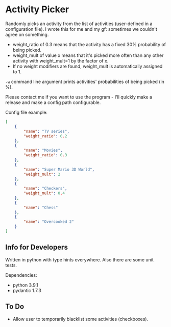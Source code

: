 # Activity Picker

Randomly picks an activity from the list of activities (user-defined in a configuration file). I wrote this for me and my gf: sometimes we couldn't agree on something.

* weight_ratio of 0.3 means that the activity has a fixed 30% probability of being picked.
* weight_mult of value x means that it's picked more often than any other activity with weight_mult=1 by the factor of x.
* If no weight modifiers are found, weight_mult is automatically assigned to 1.

`-w` command line argument prints activities\' probabilities of being picked (in %).

Please contact me if you want to use the program - I'll quickly make a release and make a config path configurable.

Config file example:

```json
[
    {
        "name": "TV series",
        "weight_ratio": 0.2
    },
    {
        "name": "Movies",
        "weight_ratio": 0.3
    },
    {
        "name": "Super Mario 3D World",
        "weight_mult": 2
    },
    {
        "name": "Checkers",
        "weight_mult": 0.4
    },
    {
        "name": "Chess"
    },
    {
        "name": "Overcooked 2"
    }
]
```

## Info for Developers

Written in python with type hints everywhere. Also there are some unit tests.

Dependencies:
* python 3.9.1
* pydantic 1.7.3

## To Do

* Allow user to temporarily blacklist some activities (checkboxes).